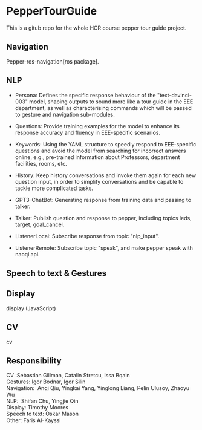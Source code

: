 # PepperTourGuide
This is a gitub repo for the whole HCR course pepper tour guide project. 

## Navigation
Pepper-ros-navigation[ros package]. 

## NLP

* Persona: Defines the specific response behaviour of the "text-davinci-003" model, shaping outputs to sound more like a tour guide in the EEE department, as well as characterising commands which will be passed to gesture and navigation sub-modules.

* Questions: Provide training examples for the model to enhance its response accuracy and fluency in EEE-specific scenarios.

* Keywords: Using the YAML structure to speedly respond to EEE-specific questions and avoid the model from searching for incorrect answers online, e.g., pre-trained information about Professors, department facilities, rooms, etc.

* History: Keep history conversations and invoke them again for each new question input, in order to simplify conversations and be capable to tackle more complicated
tasks.

* GPT3-ChatBot: Generating response from training data and passing to talker.

* Talker: Publish question and response to pepper, including topics leds, target, goal_cancel.

* ListenerLocal: Subscribe response from topic "nlp_input".

* ListenerRemote: Subscribe topic "speak", and make pepper speak with naoqi api.


## Speech to text & Gestures


## Display
display (JavaScript)

## CV
cv

## Responsibility
CV :Sebastian Gillman, Catalin Stretcu, Issa Bqain\
Gestures: Igor Bodnar, Igor Silin\
Navigation:  Anqi Qiu, Yingkai Yang, Yinglong Liang, Pelin Ulusoy, Zhaoyu Wu\
NLP:  Shifan Chu, Yingjie Qin\
Display: Timothy Moores\
Speech to text: Oskar Mason\
Other: Faris AI-Kayssi
